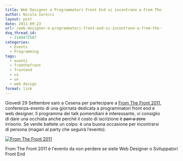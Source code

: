 ```yaml
---
title: Web Designer e Programmatori Front End si incontrano a From The Front 2011
author: Nicola Iarocci
layout: post
date: 2011-09-23
url: /web-designer-e-programmatori-front-end-si-incontrano-a-from-the-front-2011/
dsq_thread_id:
  - 2108472507
categories:
  - Events
  - Programming
tags:
  - eventi
  - fromthefront
  - frontend
  - ui
  - ux
  - web design
format: link
---
```

Giovedì 29 Settembre sarò a Cesena per partecipare a <a title="From the Front 2011" href="http://conf2011.fromthefront.it/" target="_blank">From The Front 2011</a>, conferenza-evento di una giornata dedicata a programmatori front end e web designer. Il programma dei talk pomeridiani è interessante, vi consiglio di dare una occhiata anche perché il costo di iscrizione è <del datetime="2011-09-23T12:50:22+00:00">pari a zero</del> irrisorio. Se venite battete un colpo: è una buona occasione per incontrarsi di persona (magari al party che seguirà l&#8217;evento).

<div id="attachment_3541" style="width: 590px" class="wp-caption aligncenter">
  <a href="http://conf2011.fromthefront.it/"><img class="size-full wp-image-3541" title="From The Front 2011" src="images/FromTheFront.png?fit=525%2C377" alt="From The Front 2011" srcset="http://i1.wp.com/nicolaiarocci.com/wp-content/uploads/FromTheFront.png?w=580 580w, http://i1.wp.com/nicolaiarocci.com/wp-content/uploads/FromTheFront.png?resize=150%2C107 150w, http://i1.wp.com/nicolaiarocci.com/wp-content/uploads/FromTheFront.png?resize=300%2C215 300w, http://i1.wp.com/nicolaiarocci.com/wp-content/uploads/FromTheFront.png?resize=417%2C300 417w" sizes="(max-width: 525px) 100vw, 525px" data-recalc-dims="1" /></a>
  
  <p class="wp-caption-text">
    From The Front 2011 è l'evento da non perdere se siete Web Designer o Sviluppatori Front End
  </p>
</div>
